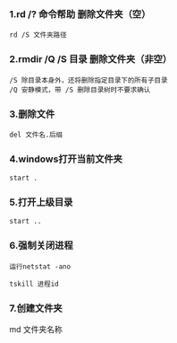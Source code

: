 ### 1.rd /? 命令帮助 删除文件夹（空）
```
rd /S 文件夹路径
```

### 2.rmdir /Q /S 目录 删除文件夹（非空）
```
/S 除目录本身外，还将删除指定目录下的所有子目录
/Q 安静模式，带 /S 删除目录树时不要求确认
```

### 3.删除文件
```
del 文件名.后缀
```

### 4.windows打开当前文件夹
```
start .
```

### 5.打开上级目录
```
start ..
```


### 6.强制关闭进程
```
运行netstat -ano

tskill 进程id
```

### 7.创建文件夹
md 文件夹名称


